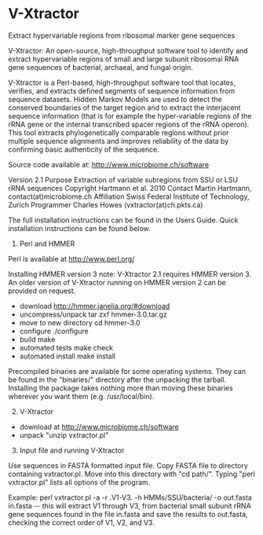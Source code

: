 # V-Xtractor
Extract hypervariable regions from ribosomal marker gene sequences

V-Xtractor: An open-source, high-throughput software tool to identify and extract hypervariable regions of small and large subunit ribosomal RNA gene sequences of bacterial, archaeal, and fungal origin. 

V-Xtractor is a Perl-based, high-throughput software tool that locates, verifies, and extracts defined segments of sequence information from sequence datasets. Hidden Markov Models are used to detect the conserved boundaries of the target region and to extract the interjacent sequence information (that is for example the hyper-variable regions of the rRNA gene or the internal transcribed spacer regions of the rRNA operon). This tool extracts phylogenetically comparable regions without prior multiple sequence alignments and improves reliability of the data by confirming basic authenticity of the sequence.

Source code available at:
http://www.microbiome.ch/software

Version		2.1
Purpose		Extraction of variable subregions from SSU or LSU rRNA sequences
Copyright	Hartmann et al. 2010
Contact		Martin Hartmann, contact(at)microbiome.ch
Affiliation	Swiss Federal Institute of Technology, Zurich
Programmer	Charles Howes (vxtractor(at)ch.pkts.ca)

The full installation instructions can be found in the Users Guide.
Quick installation instructions can be found below.


1) Perl and HMMER

Perl is available at http://www.perl.org/

Installing HMMER version 3
note: V-Xtractor 2.1 requires HMMER version 3. An older version of V-Xtractor running on HMMER version 2 can be provided on request.

 - download			http://hmmer.janelia.org/#download  
 - uncompress/unpack		tar zxf hmmer-3.0.tar.gz
 - move to new directory	cd hmmer-3.0
 - configure			./configure
 - build			make
 - automated tests		make check
 - automated install		make install

Precompiled binaries are available for some operating systems. They can be found in the "binaries/" directory after the unpacking the tarball.
Installing the package takes nothing more than moving these binaries wherever you want them (e.g. /usr/local/bin).


2) V-Xtractor

 - download	at http://www.microbiome.ch/software
 - unpack	"unzip vxtractor.pl"


3) Input file and running V-Xtractor

Use sequences in FASTA formatted input file. Copy FASTA file to directory containing vxtractor.pl. Move into this directory with "cd path/". Typing "perl vxtractor.pl" lists all options of the program.

Example:
perl vxtractor.pl -a -r .V1-V3. -h HMMs/SSU/bacteria/ -o out.fasta  in.fasta
-- this will extract V1 through V3, from bacterial small subunit rRNA gene sequences found in the file in.fasta and save the results to out.fasta, checking the correct order of V1, V2, and V3.
